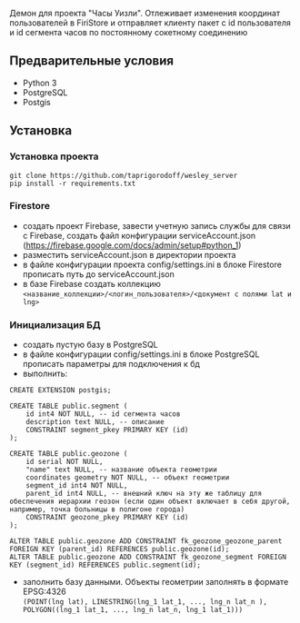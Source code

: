 Демон для проекта "Часы Уизли". Отлеживает изменения координат пользователей в FiriStore и отправляет клиенту пакет с id пользователя и id сегмента часов по постоянному сокетному соединению

## Предварительные условия
* Python 3
* PostgreSQL
* Postgis

## Установка
### Установка проекта
`git clone https://github.com/taprigorodoff/wesley_server` <br>
`pip install -r requirements.txt` <br> 

### Firestore
* создать проект Firebase, завести учетную запись службы для связи с Firebase, создать файл конфигурации serviceAccount.json (https://firebase.google.com/docs/admin/setup#python_1)
* разместить serviceAccount.json в директории проекта
* в файле конфигурации проекта config/settings.ini в блоке Firestore прописать путь до serviceAccount.json 
* в базе Firebase создать коллекцию <br>`<название_коллекции>/<логин_пользователя>/<документ с полями lat и lng>`

### Инициализация БД
* создать пустую базу в PostgreSQL
* в файле конфигурации config/settings.ini в блоке PostgreSQL прописать параметры для подключения к бд
* выполнить:<br>
```
CREATE EXTENSION postgis; 

CREATE TABLE public.segment (
	id int4 NOT NULL, -- id сегмента часов
	description text NULL, -- описание 
	CONSTRAINT segment_pkey PRIMARY KEY (id)
);

CREATE TABLE public.geozone (
	id serial NOT NULL,
	"name" text NULL, -- название объекта геометрии
	coordinates geometry NOT NULL, -- объект геометрии
	segment_id int4 NOT NULL,
	parent_id int4 NULL, -- внешний ключ на эту же таблицу для обеспечения иерархии геозон (если один объект включает в себя другой, например, точка больницы в полигоне города)  
	CONSTRAINT geozone_pkey PRIMARY KEY (id)
);

ALTER TABLE public.geozone ADD CONSTRAINT fk_geozone_geozone_parent FOREIGN KEY (parent_id) REFERENCES public.geozone(id);
ALTER TABLE public.geozone ADD CONSTRAINT fk_geozone_segment FOREIGN KEY (segment_id) REFERENCES public.segment(id);
```
* заполнить базу данными. Объекты геометрии заполнять в формате EPSG:4326 <br>
`(POINT(lng lat), LINESTRING(lng_1 lat_1, ..., lng_n lat_n ), POLYGON((lng_1 lat_1, ..., lng_n lat_n, lng_1 lat_1)))`
